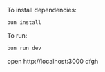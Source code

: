 To install dependencies:
```sh
bun install
```

To run:
```sh
bun run dev
```

open http://localhost:3000
dfgh
